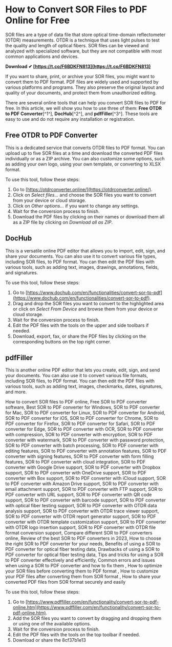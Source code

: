# How to Convert SOR Files to PDF Online for Free
 
SOR files are a type of data file that store optical time-domain reflectometer (OTDR) measurements. OTDR is a technique that uses light pulses to test the quality and length of optical fibers. SOR files can be viewed and analyzed with specialized software, but they are not compatible with most common applications and devices.
 
**Download ✔ [https://t.co/F6BDKFN813](https://t.co/F6BDKFN813)**


 
If you want to share, print, or archive your SOR files, you might want to convert them to PDF format. PDF files are widely used and supported by various platforms and programs. They also preserve the original layout and quality of your documents, and protect them from unauthorized editing.
 
There are several online tools that can help you convert SOR files to PDF for free. In this article, we will show you how to use three of them: **Free OTDR to PDF Converter**[^1^], **DocHub**[^2^], and **pdfFiller**[^3^]. These tools are easy to use and do not require any installation or registration.
 
## Free OTDR to PDF Converter
 
This is a dedicated service that converts OTDR files to PDF format. You can upload up to five SOR files at a time and download the converted PDF files individually or as a ZIP archive. You can also customize some options, such as adding your own logo, using your own template, or converting to XLSX format.
 
To use this tool, follow these steps:
 
1. Go to [https://otdrconverter.online/](https://otdrconverter.online/).
2. Click on *Select files...* and choose the SOR files you want to convert from your device or cloud storage.
3. Click on *Other options...* if you want to change any settings.
4. Wait for the conversion process to finish.
5. Download the PDF files by clicking on their names or download them all as a ZIP file by clicking on *Download all as ZIP*.

## DocHub
 
This is a versatile online PDF editor that allows you to import, edit, sign, and share your documents. You can also use it to convert various file types, including SOR files, to PDF format. You can then edit the PDF files with various tools, such as adding text, images, drawings, annotations, fields, and signatures.
 
To use this tool, follow these steps:

1. Go to [https://www.dochub.com/en/functionalities/convert-sor-to-pdf](https://www.dochub.com/en/functionalities/convert-sor-to-pdf).
2. Drag and drop the SOR files you want to convert to the highlighted area or click on *Select From Device* and browse them from your device or cloud storage.
3. Wait for the conversion process to finish.
4. Edit the PDF files with the tools on the upper and side toolbars if needed.
5. Download, export, fax, or share the PDF files by clicking on the corresponding buttons on the top right corner.

## pdfFiller
 
This is another online PDF editor that lets you create, edit, sign, and send your documents. You can also use it to convert various file formats, including SOR files, to PDF format. You can then edit the PDF files with various tools, such as adding text, images, checkmarks, dates, signatures, and more.
 
How to convert SOR files to PDF online,  Free SOR to PDF converter software,  Best SOR to PDF converter for Windows,  SOR to PDF converter for Mac,  SOR to PDF converter for Linux,  SOR to PDF converter for Android,  SOR to PDF converter for iOS,  SOR to PDF converter for Chrome,  SOR to PDF converter for Firefox,  SOR to PDF converter for Safari,  SOR to PDF converter for Edge,  SOR to PDF converter with OCR,  SOR to PDF converter with compression,  SOR to PDF converter with encryption,  SOR to PDF converter with watermark,  SOR to PDF converter with password protection,  SOR to PDF converter with batch processing,  SOR to PDF converter with editing features,  SOR to PDF converter with annotation features,  SOR to PDF converter with signing features,  SOR to PDF converter with form filling features,  SOR to PDF converter with cloud integration,  SOR to PDF converter with Google Drive support,  SOR to PDF converter with Dropbox support,  SOR to PDF converter with OneDrive support,  SOR to PDF converter with Box support,  SOR to PDF converter with iCloud support,  SOR to PDF converter with Amazon Drive support,  SOR to PDF converter with email attachment support,  SOR to PDF converter with FTP support,  SOR to PDF converter with URL support,  SOR to PDF converter with QR code support,  SOR to PDF converter with barcode support,  SOR to PDF converter with optical fiber testing support,  SOR to PDF converter with OTDR data analysis support,  SOR to PDF converter with OTDR trace viewer support,  SOR to PDF converter with OTDR report generator support,  SOR to PDF converter with OTDR template customization support,  SOR to PDF converter with OTDR logo insertion support,  SOR to PDF converter with OTDR file format conversion support,  Compare different SOR to PDF converters online,  Review of the best SOR to PDF converters in 2023,  How to choose the right SOR to PDF converter for your needs,  Benefits of using a SOR to PDF converter for optical fiber testing data,  Drawbacks of using a SOR to PDF converter for optical fiber testing data,  Tips and tricks for using a SOR to PDF converter effectively and efficiently,  Common errors and issues when using a SOR to PDF converter and how to fix them ,  How to optimize your SOR files before converting them to PDF format ,  How to customize your PDF files after converting them from SOR format ,  How to share your converted PDF files from SOR format securely and easily
 
To use this tool, follow these steps:

1. Go to [https://www.pdffiller.com/en/functionality/convert-sor-to-pdf-online.htm](https://www.pdffiller.com/en/functionality/convert-sor-to-pdf-online.htm).
2. Add the SOR files you want to convert by dragging and dropping them or using one of the available options.
3. Wait for the conversion process to finish.
4. Edit the PDF files with the tools on the top toolbar if needed.
5. Download or share the 8cf37b1e13


